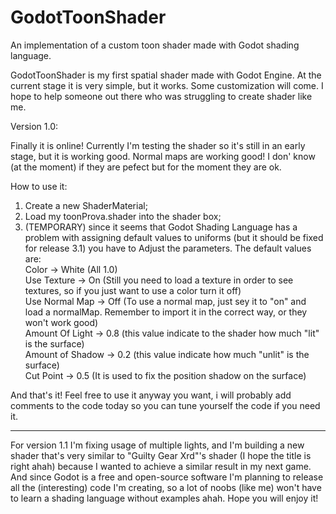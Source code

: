 # GodotToonShader
An implementation of a custom toon shader made with Godot shading language. 

GodotToonShader is my first spatial shader made with Godot Engine. At the current stage it is very simple, but it works. Some customization will come. I hope to help someone out there who was struggling to create shader like me.

Version 1.0:

Finally it is online! Currently I'm testing the shader so it's still in an early stage, but it is working good. Normal maps are working good! I don' know (at the moment) if they are pefect but for the moment they are ok. 

How to use it:

1) Create a new ShaderMaterial;
2) Load my toonProva.shader into the shader box;
3) (TEMPORARY) since it seems that Godot Shading Language has a problem with assigning default values to uniforms (but it should be fixed for release 3.1) you have to Adjust the parameters.
   The default values are:  
   Color -> White (All 1.0)  
   Use Texture -> On (Still you need to load a texture in order to see textures, so if you just want to use a color turn it off)  
   Use Normal Map -> Off (To use a normal map, just sey it to "on" and load a normalMap. Remember to import it in the correct way, or they won't work good)  
   Amount Of Light -> 0.8 (this value indicate to the shader how much "lit" is the surface)  
   Amount of Shadow -> 0.2 (this value indicate how much "unlit" is the surface)  
   Cut Point -> 0.5 (It is used to fix the position shadow on the surface)  
       
And that's it! Feel free to use it anyway you want, i will probably add comments to the code today so you can tune yourself the code if you need it. 

-----------------------------------------------------------------------------------------------------------------------------------

For version 1.1 I'm fixing usage of multiple lights, and I'm building a new shader that's very similar to "Guilty Gear Xrd"'s shader (I hope the title is right ahah) because I wanted to achieve a similar result in my next game. And since Godot is a free and open-source software I'm planning to release all the (interesting) code I'm creating, so a lot of noobs (like me) won't have to learn a shading language without examples ahah. Hope you will enjoy it!
